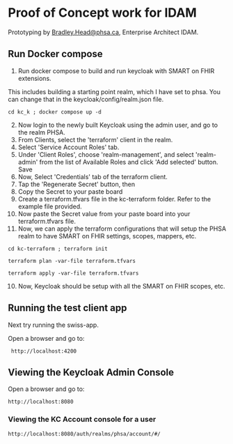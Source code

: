 # Proof of Concept work for IDAM

Prototyping by Bradley.Head@phsa.ca, Enterprise Architect IDAM.

## Run Docker compose

1. Run docker compose to build and run keycloak with SMART on FHIR extensions.

This includes building a starting point realm, which I have set to phsa. You can change that
in the keycloak/config/realm.json file.

```shell
cd kc_k ; docker compose up -d
```

2. Now login to the newly built Keycloak using the admin user, and go to the realm PHSA.
3. From Clients, select the 'terraform' client in the realm.
4. Select 'Service Account Roles' tab.
5. Under 'Client Roles', choose 'realm-management', and select 'realm-admin' from the list of Available Roles and click 'Add selected' button. Save
6. Now, Select 'Credentials' tab of the terraform client.
7. Tap the 'Regenerate Secret' button, then
8. Copy the Secret to your paste board
9. Create a terraform.tfvars file in the kc-terraform folder.  Refer to the example file provided.
10. Now paste the Secret value from your paste board into your terraform.tfvars file.
11. Now, we can apply the terraform configurations that will setup the PHSA realm to have SMART on FHIR settings, scopes, mappers, etc.

```shell
cd kc-terraform ; terraform init

terraform plan -var-file terraform.tfvars

terraform apply -var-file terraform.tfvars
```

10. Now, Keycloak should be setup with all the SMART on FHIR scopes, etc.

## Running the test client app

Next try running the swiss-app.

Open a browser and go to:

```shell
 http://localhost:4200
 ```

## Viewing the Keycloak Admin Console

Open a browser and go to:

```shell
http://localhost:8080
```

### Viewing the KC Account console for a user

```shell
http://localhost:8080/auth/realms/phsa/account/#/
```